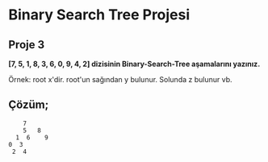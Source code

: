 # Binary Search Tree Projesi
## Proje 3

<b>[7, 5, 1, 8, 3, 6, 0, 9, 4, 2] dizisinin Binary-Search-Tree aşamalarını yazınız. </b>

Örnek: root x'dir. root'un sağından y bulunur. Solunda z bulunur vb.


## Çözüm;

        7
        5   8
      1  6    9
    0  3       
     2  4
